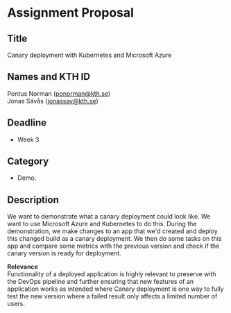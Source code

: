 # Assignment Proposal

## Title

Canary deployment with Kubernetes and Microsoft Azure

## Names and KTH ID

 Pontus Norman (ponorman@kth.se)  
 Jonas Sävås (jonassav@kth.se)

## Deadline

- Week 3

## Category

- Demo.


## Description

We want to demonstrate what a canary deployment could look like. We want to use Microsoft Azure and Kubernetes to do this.
During the demonstration, we make changes to an app that we'd created and deploy this changed build as a canary deployment.
We then do some tasks on this app and compare some metrics with the previous version and check if the canary version is ready for deployment.


**Relevance**  
Functionality of a deployed application is highly relevant to preserve with the DevOps pipeline and further ensuring that new features of an application works as intended where Canary deployment is one way to fully test the new version where a failed result only affects a limited number of users.